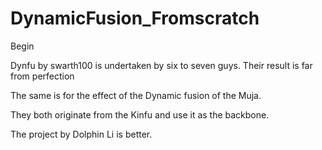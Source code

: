 # DynamicFusion_Fromscratch

Begin

Dynfu by swarth100 is undertaken by six to seven guys. Their result is far from perfection

The same is for the effect of the Dynamic fusion of the Muja. 

They both originate from the Kinfu and use it as the backbone. 


The project by Dolphin Li is better. 

